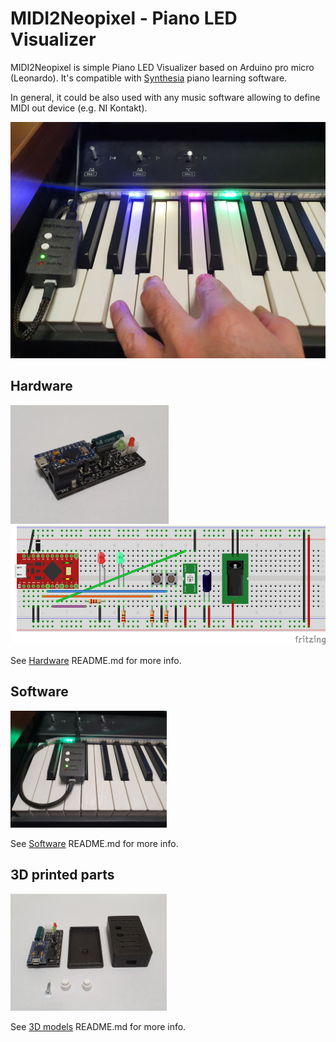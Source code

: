 # MIDI2Neopixel - Piano LED Visualizer

MIDI2Neopixel is simple Piano LED Visualizer based on Arduino pro micro (Leonardo). It's compatible with [Synthesia](https://www.synthesiagame.com) piano learning software. 

In general, it could be also used with any music software allowing to define MIDI out device (e.g. NI Kontakt). 

<a href="https://www.youtube.com/watch?v=qc4U0AoNLCc" target="_blank"><img src="Images/02.jpg" width="700" alt="Piano"></a>

## Hardware
<img src="Images/05.jpg" height="190" alt="Electronic"> <img src="Hardware/MIDI2Neopixel_Fritzing.jpg" height="190" alt="Electronic">

See <a href="./Hardware">Hardware</a> README.md for more info.

## Software
<img src="Images/01.jpg" width="250" alt="Software">

See <a href="./Software">Software</a> README.md for more info.

## 3D printed parts
<img src="Images/06.jpg" width="250" alt="3D printed parts">

See <a href="./3D models">3D models</a> README.md for more info.
